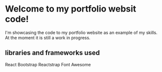 # Welcome to my portfolio websit code!

I'm showcasing the code to my portfolio website as an example of my skills. At the moment it is still a work in progress. 

## libraries and frameworks used

React
Bootstrap
Reactstrap
Font Awesome


